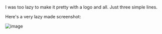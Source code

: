 I was too lazy to make it pretty with a logo and all. Just three simple lines.

Here's a very lazy made screenshot:



![image](https://github.com/user-attachments/assets/a4a77e11-ef91-4d03-b1cc-83b8d636d62b)

